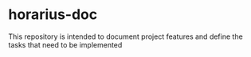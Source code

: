 # horarius-doc
This repository is intended to document project features and define the tasks that need to be implemented
